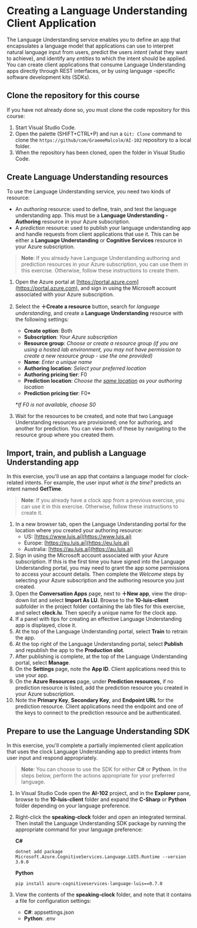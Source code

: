 # Creating a Language Understanding Client Application

The Language Understanding service enables you to define an app that encapsulates a language model that applications can use to interpret natural language input from users,  predict the users *intent* (what they want to achieve), and identify any *entities* to which the intent should be applied. You can create client applications that consume Language Understanding apps directly through REST interfaces, or by using language -specific software development kits (SDKs).

## Clone the repository for this course

If you have not already done so, you must clone the code repository for this course:

1. Start Visual Studio Code.
2. Open the palette (SHIFT+CTRL+P) and run a `Git: Clone` command to clone the `https://github/com/GraemeMalcolm/AI-102` repository to a local folder.
3. When the repository has been cloned, open the folder in Visual Studio Code.

## Create Language Understanding resources

To use the Language Understanding service, you need two kinds of resource:

- An *authoring* resource: used to define, train, and test the language understanding app. This must be a **Language Understanding - Authoring** resource in your Azure subscription.
- A *prediction* resource: used to publish your language understanding app and handle requests from client applications that use it. This can be either a **Language Understanding** or **Cognitive Services** resource in your Azure subscription.

> **Note**: If you already have Language Understanding authoring and prediction resources in your Azure subscription, you can use them in this exercise. Otherwise, follow these instructions to create them.

1. Open the Azure portal at [https://portal.azure.com](https://portal.azure.com), and sign in using the Microsoft account associated with your Azure subscription.
2. Select the **&#65291;Create a resource** button, search for *language understanding*, and create a **Language Understanding** resource with the following settings:
    - **Create option**: Both
    - **Subscription**: *Your Azure subscription*
    - **Resource group**: *Choose or create a resource group (if you are using a hosted lab environment, you may not have permission to create a new resource group - use the one provided)*
    - **Name**: *Enter a unique name*
    - **Authoring location**: *Select your preferred location*
    - **Authoring pricing tier**: F0
    - **Prediction location**: *Choose the <u>same location</u> as your authoring location*
    - **Prediction pricing tier**: F0\*

    \**If F0 is not available, choose S0*

3. Wait for the resources to be created, and note that two Language Understanding resources are provisioned; one for authoring, and another for prediction. You can view both of these by navigating to the resource group where you created them.

## Import, train, and publish a Language Understanding app

In this exercise, you'll use an app that contains a language model for clock-related intents. For example, the user input *what is the time?* predicts an intent named **GetTime**.

> **Note**: If you already have a clock app from a previous exercise, you can use it in this exercise. Otherwise, follow these instructions to create it.

1. In a new browser tab, open the Language Understanding portal for the location where you created your authoring resource:
    - US: [https://www.luis.ai](https://www.luis.ai)
    - Europe: [https://eu.luis.ai](https://eu.luis.ai)
    - Australia: [https://au.luis.ai](https://au.luis.ai)
 2. Sign in using the Microsoft account associated with your Azure subscription. If this is the first time you have signed into the Language Understanding portal, you may need to grant the app some permissions to access your account details. Then complete the *Welcome* steps by selecting your Azure subscription and the authoring resource you just created.
3. Open the **Conversation Apps** page, next to **&#65291;New app**, view the drop-down list and select **Import As LU**.
Browse to the **10-luis-client** subfolder in the project folder containing the lab files for this exercise, and select **clock&period;lu**. Then specify a unique name for the clock app.
4. If a panel with tips for creating an effective Language Understanding app is displayed, close it.
5. At the top of the Language Understanding portal, select **Train** to retrain the app.
6. At the top right of the Language Understanding portal, select **Publish** and republish the app to the **Production slot**.
7. After publishing is complete, at the top of the Language Understanding portal, select **Manage**.
8. On the **Settings** page, note the **App ID**. Client applications need this to use your app.
9. On the **Azure Resources** page, under **Prediction resources**, if no prediction resource is listed, add the prediction resource you created in your Azure subscription.
10. Note the **Primary Key**, **Secondary Key**, and **Endpoint URL** for the prediction resource. Client applications need the endpoint and one of the keys to connect to the prediction resource and be authenticated.

## Prepare to use the Language Understanding SDK

In this exercise, you'll complete a partially implemented client application that uses the clock Language Understanding app to predict intents from user input and respond appropriately.

> **Note**: You can choose to use the SDK for either **C#** or **Python**. In the steps below, perform the actions appropriate for your preferred language.

1. In Visual Studio Code open the **AI-102** project, and in the **Explorer** pane, browse to the **10-luis-client** folder and expand the **C-Sharp** or **Python** folder depending on your language preference.
2. Right-click the **speaking-clock** folder and open an integrated terminal. Then install the Language Understanding SDK package by running the appropriate command for your language preference:

   **C#**

    ```
    dotnet add package Microsoft.Azure.CognitiveServices.Language.LUIS.Runtime --version 3.0.0
    ```

   **Python**

   ```
   pip install azure-cognitiveservices-language-luis==0.7.0
   ```

3. View the contents of the **speaking-clock** folder, and note that it contains a file for configuration settings:
    - **C#**: appsettings.json
    - **Python**: .env

